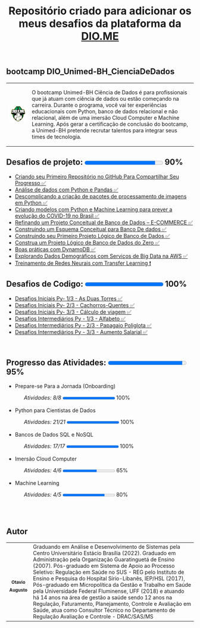 <h1 align="center"> Repositório criado para adicionar os meus desafios da plataforma da <a href="https://www.dio.me/">DIO.ME</a></h1><br>

<h2><strong> bootcamp DIO_Unimed-BH_CienciaDeDados</strong></H2>

<table>
  <tr>
    <td>
      <img src="img\unimed-bh_bootcamp.png" width="400px;">
    </td>
    <td>
      <p> O bootcamp Unimed-BH Ciência de Dados é para profissionais que já atuam com ciência de dados ou estão começando na carreira. Durante o programa, você vai ter experiências educacionais com Python, banco de dados relacional e não relacional, além de uma imersão Cloud Computer e Machine Learning. Após gerar a certificação de conclusão do bootcamp, a Unimed-BH pretende recrutar talentos para integrar seus times de tecnologia.</p>
    </td>
  </tr>
</table>
 
<h2><strong>Desafios de projeto: </strong><progress value="90" max="100"></progress> 90%</h2>
<ul>
  <li><a href="https://github.com/otavioaugust1/DIO_Unimed-BH_CienciaDeDados">Criando seu Primeiro Repositório no GitHub Para Compartilhar Seu Progresso &#x2705;</a></li>
  <li><a href="https://github.com/otavioaugust1/DIO_Unimed-BH_CienciaDeDados/tree/main/Desafio/Analise_Python_Pandas">
Análise de dados com Python e Pandas &#x2705;</a></li>
  <li><a href="https://github.com/otavioaugust1/DIO_Image_processing_package">
Descomplicando a criação de pacotes de processamento de imagens em Python &#x2705;</a></li>
  <li><a href="https://github.com/otavioaugust1/DIO_Unimed-BH_CienciaDeDados/tree/main/Desafio/Evolucao_do_COVID19_Brasil">
Criando modelos com Python e Machine Learning para prever a evolução do COVID-19 no Brasil &#x2705;</a></li>
  <li><a href="https://github.com/otavioaugust1/DIO_Projeto_de_Banco_de_Dados_E-COMMERCE">Refinando um Projeto Conceitual de Banco de Dados – E-COMMERCE &#x2705;</a></li>
  <li><a href="https://github.com/otavioaugust1/DIO_Projeto_de_Banco_de_Dados_E-COMMERCE/tree/main/construcao_oficina">
Construindo um Esquema Conceitual para Banco De dados &#x2705;</a></li>
  <li><a href="https://github.com/otavioaugust1/DIO_Projeto_de_Banco_de_Dados_E-COMMERCE/construcao">Construindo seu Primeiro Projeto Lógico de Banco de Dados &#x2705;</a></li>
  <li><a href="https://github.com/otavioaugust1/DIO_Projeto_de_Banco_de_Dados_E-COMMERCE/construcao_oficina">Construa um Projeto Lógico de Banco de Dados do Zero  &#x2705;</a></li>
  <li><a href="https://github.com/otavioaugust1/DIO_Boas_praticas_com_DynamoDB">
Boas práticas com DynamoDB &#x2705;</a></li>
  <li><a href="https://github.com/otavioaugust1/DIO_Explorando_Dados_Demograficos-BigData-AWS">
Explorando Dados Demográficos com Serviços de Big Data na AWS &#x2705;</a></li>
  <li><a href="https://github.com/otavioaugust1/DIO_Treinamento_Transfer_Learning_em_Python">
Treinamento de Redes Neurais com Transfer Learning  &#x2757;</a></li>
</ul>

<h2><strong>Desafios de Codigo:  </strong><progress value="100" max="100"></progress> 100%</h2>
<ul>
  <li><a href="https://github.com/otavioaugust1/DIO_Unimed-BH_CienciaDeDados/tree/main/Desafio/Desafio_de_Codigo/Inicial_py-duas_torres">Desafios Iniciais Py- 1/3 - As Duas Torres &#x2705;</a></li>
  <li><a href="https://github.com/otavioaugust1/DIO_Unimed-BH_CienciaDeDados/tree/main/Desafio/Desafio_de_Codigo/Inicial_py-Cachorros-Quentes">Desafios Iniciais Py- 2/3 - Cachorros-Quentes &#x2705;</a></li>
  <li><a href="https://github.com/otavioaugust1/DIO_Unimed-BH_CienciaDeDados/tree/main/Desafio/Desafio_de_Codigo/Inicial_py-Calculo_de_viagem">Desafios Iniciais Py- 3/3 - Cálculo de viagem &#x2705;</a></li>
  <li><a href="https://github.com/otavioaugust1/DIO_Unimed-BH_CienciaDeDados/tree/main/Desafio/Desafio_de_Codigo/Intermedi%C3%A1rios_py-Alfabeto">Desafios Intermediários Py - 1/3 - Alfabeto &#x2705;</a></li>
  <li><a href="https://github.com/otavioaugust1/DIO_Unimed-BH_CienciaDeDados/tree/main/Desafio/Desafio_de_Codigo/Intermedi%C3%A1rios_py-Aumento_Salarial">Desafios Intermediários Py - 2/3 - Papagaio Poliglota &#x2705;</a></li>
  <li><a href="https://github.com/otavioaugust1/DIO_Unimed-BH_CienciaDeDados/tree/main/Desafio/Desafio_de_Codigo/Intermedi%C3%A1rios_py-Aumento_Salarial">Desafios Intermediários Py - 3/3 - Aumento Salarial
 &#x2705;</a></li>
</ul><br>

<h2><strong>Progresso das Atividades:  </strong><progress value="95" max="100"></progress> 95%</h2>
<ul>
  <li>Prepare-se Para a Jornada (Onboarding)</a></li>
    <ul><em>Atividades: 8/8</em> <progress value="100" max="100"></progress> 100%</ul><br>
  <li>Python para Cientistas de Dados</a></li>
    <ul><em>Atividades: 21/21</em> <progress value="100" max="100"></progress> 100%</ul><br>
  <li>Bancos de Dados SQL e NoSQL </a></li>
    <ul><em>Atividades: 17/17</em>  <progress value="100" max="100"></progress> 100%</ul><br>
  <li>Imersão Cloud Computer </a></li>
    <ul><em>Atividades: 4/6</em> <progress value="65" max="100"></progress> 65%</ul><br>
  <li>Machine Learning </a></li>
    <ul><em>Atividades: 4/5</em> <progress value="80" max="100"></progress> 80%</ul><br>
</ul><br>



<h2 align="left"><strong>Autor</strong></h2>

<table align="center">
  <tr>
    <td align="center">
      <a href="https://github.com/otavioaugust1">
        <img style="border-radius: 50%;" src="https://avatars.githubusercontent.com/u/45877609?s=96&v=4" width="200px;" alt=""/><br/><sub><b>Otavio Augusto</b></sub></a> <br/>
      <a href="https://github.com/otavioaugust1" title="Otavio Augusto"></a>
    </td>
    <td>
        Graduando em Análise e Desenvolvimento de Sistemas pela Centro Universitário Estácio Brasília (2022). Graduado em Administração pela Organização    Guaratinguetá de Ensino (2007). Pós-graduado em Sistema de Apoio ao Processo Seletivo: Regulação em Saúde no SUS - REG pelo Instituto de Ensino e Pesquisa do Hospital Sírio-Libanês, IEP/HSL (2017), Pós-graduado em Micropolítica da Gestão e Trabalho em Saúde pela Universidade Federal Fluminense, UFF (2018) e atuando há 14 anos na área de gestão a saúde sendo 12 anos na Regulação, Faturamento, Planejamento, Controle e Avaliação em Saúde, atua como Consultor Técnico no Departamento de Regulação Avaliação e Controle - DRAC/SAS/MS
    </td>
  </tr>    
</table>